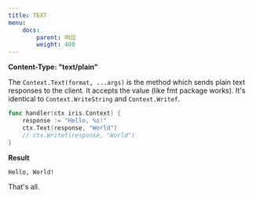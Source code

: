 ```yaml
---
title: TEXT
menu:
    docs:
        parent: 响应
        weight: 400
---
```


**Content-Type: "text/plain"**

The `Context.Text(format, ...args)` is the method which sends plain text responses to the client. It accepts the value (like fmt package works). It's identical to `Context.WriteString` and `Context.Writef`.

```go
func handler(ctx iris.Context) {
    response := "Hello, %s!"
    ctx.Text(response, "World")
    // ctx.Writef(response, "World")
}
```

**Result**

```text
Hello, World!
```

That's all.
